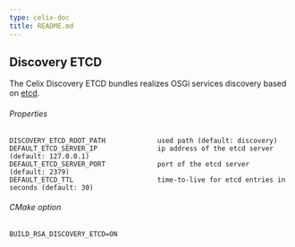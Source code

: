 ```yaml
---
type: celix-doc
title: README.md
---
```



<!--
Licensed to the Apache Software Foundation (ASF) under one or more
contributor license agreements.  See the NOTICE file distributed with
this work for additional information regarding copyright ownership.
The ASF licenses this file to You under the Apache License, Version 2.0
(the "License"); you may not use this file except in compliance with
the License.  You may obtain a copy of the License at
   
    http://www.apache.org/licenses/LICENSE-2.0

Unless required by applicable law or agreed to in writing, software
distributed under the License is distributed on an "AS IS" BASIS,
WITHOUT WARRANTIES OR CONDITIONS OF ANY KIND, either express or implied.
See the License for the specific language governing permissions and
limitations under the License.
-->

## Discovery ETCD

The Celix Discovery ETCD bundles realizes OSGi services discovery based on [etcd](https://github.com/coreos/etcd).

###### Properties
    DISCOVERY_ETCD_ROOT_PATH             used path (default: discovery)
    DEFAULT_ETCD_SERVER_IP               ip address of the etcd server (default: 127.0.0.1)
    DEFAULT_ETCD_SERVER_PORT             port of the etcd server  (default: 2379)
    DEFAULT_ETCD_TTL                     time-to-live for etcd entries in seconds (default: 30)

###### CMake option
    BUILD_RSA_DISCOVERY_ETCD=ON
